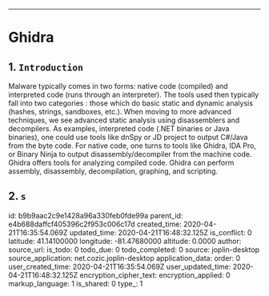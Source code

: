 

* * *
# Ghidra


## 1. `Introduction`

Malware typically comes in two forms: native code (compiled) and interpreted code (runs through an interpreter).  The tools used then typically fall into two categories : those which do basic static and dynamic analysis (hashes, strings, sandboxes, etc.).  When moving to more advanced techniques, we see advanced static analysis using disassemblers and decompilers.  As examples, interpreted code (.NET binaries or Java binaries), one could use tools like dnSpy or JD project to output C#/Java from the byte code. For native code, one turns to tools like Ghidra, IDA Pro, or Binary Ninja to output disassembly/decompiler from the machine code.  Ghidra offers tools for analyzing compiled code.  Ghidra can perform assembly, disassembly, decompilation, graphing, and scripting.  


## 2. `s`



id: b9b9aac2c9e1428a96a330feb0fde99a
parent_id: e4b688daffcf405396c2f953c006c17d
created_time: 2020-04-21T16:35:54.069Z
updated_time: 2020-04-21T16:48:32.125Z
is_conflict: 0
latitude: 41.14100000
longitude: -81.47680000
altitude: 0.0000
author: 
source_url: 
is_todo: 0
todo_due: 0
todo_completed: 0
source: joplin-desktop
source_application: net.cozic.joplin-desktop
application_data: 
order: 0
user_created_time: 2020-04-21T16:35:54.069Z
user_updated_time: 2020-04-21T16:48:32.125Z
encryption_cipher_text: 
encryption_applied: 0
markup_language: 1
is_shared: 0
type_: 1